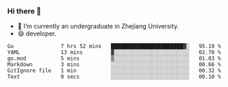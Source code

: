 ### Hi there 👋

- 🔭 I’m currently an undergraduate in Zhejiang University.
- 😄 developer.

<!--START_SECTION:waka-->

```text
Go               7 hrs 52 mins   ███████████████████████▓░   95.19 %
YAML             13 mins         ▓░░░░░░░░░░░░░░░░░░░░░░░░   02.70 %
go.mod           5 mins          ▒░░░░░░░░░░░░░░░░░░░░░░░░   01.03 %
Markdown         3 mins          ░░░░░░░░░░░░░░░░░░░░░░░░░   00.66 %
GitIgnore file   1 min           ░░░░░░░░░░░░░░░░░░░░░░░░░   00.32 %
Text             0 secs          ░░░░░░░░░░░░░░░░░░░░░░░░░   00.10 %
```

<!--END_SECTION:waka-->
